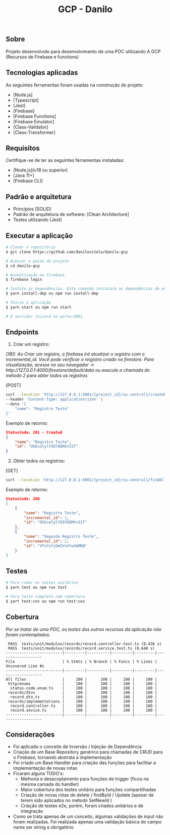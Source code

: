 <h1 align="center">GCP - Danilo</h2>
<br>

## Sobre

Projeto desenvolvido para desenvolvimento de uma POC utilizando A GCP (Recursos de Firebase e functions)

## Tecnologias aplicadas

As seguintes ferramentas foram usadas na construção do projeto:

- [Node.js]
- [Typescript]
- [Jest]
- [Firebase]
- [Firebase Functions]
- [Firebase Emulator]
- [Class-Validator]
- [Class-Transformer]

## Requisitos

Certifique-se de ter as seguintes ferramentas instaladas:

- [Node.js](v18 ou superior)
- [Java 11+]
- [Firebase CLI]

## Padrão e arquitetura

- Principios [SOLID]
- Padrão de arquitetura de software: [Clean Architecture]
- Testes utilizando [Jest]

## Executar a aplicação

```bash
# Clonar o repositório
$ git clone https://github.com/danilovitolo/danilo-gcp

# Acessar a pasta do projeto
$ cd danilo-gcp

# Autenticação no firebase
$ firebase login

# Instale as dependências. Este comando instalará as dependências do projeto e fará o build da aplicação
$ yarn install-dep ou npm run install-dep

# Inicie a aplicação
$ yarn start ou npm run start

# O servidor inciará na porta:5001
```

## Endpoints

1. Criar um registro:

<i>
OBS: Ao Criar um registro, o firebase irá atualizar o registro com o incremental_id. Você pode verificar o reigistro criado no firestore. Para visualização, acesse no seu navegador -> http://127.0.0.1:4000/firestore/default/data ou execute a chamada do método 2 para obter todos os registros </i>

[POST]

```bash
curl --location 'http://127.0.0.1:5001/{project_id}/us-central1/createRecordFunction' \
--header 'Content-Type: application/json' \
--data '{
    "name": "Registro Teste"
}'
```

Exemplo de retorno:

```json
StatusCode: 201 - Created
{
    "name": "Registro Teste",
    "id": "OhEsolylY5O78QMVv31f"
}
```

2. Obter todos os registros:

[GET]

```bash
curl --location 'http://127.0.0.1:5001/{project_id}/us-central1/findAllRecordsFunction'
```

Exemplo de retorno:

```json
StatusCode: 200
[
    {
        "name": "Registro Teste",
        "incremental_id": 1,
        "id": "OhEsolylY5O78QMVv31f"
    },
    {
        "name": "Segundo Registro Teste",
        "incremental_id": 2,
        "id": "VTxYsYjOmIVvVYoXUMRB"
    }
]
```

## Testes

```bash
# Para rodar os testes unitários
$ yarn test ou npm run test

# Para teste completo com cobertura
$ yart test:cov ou npm run test:cov

```

## Cobertura

<i> Por se tratar de uma POC, os testes dos outros recursos da aplicação não foram contemplados. </i>

```
 PASS  tests/unit/modules/records/record.controller.test.ts (8.436 s)
 PASS  tests/unit/modules/records/record.service.test.ts (8.648 s)
-------------------------|---------|----------|---------|---------|-------------------
File                     | % Stmts | % Branch | % Funcs | % Lines | Uncovered Line #s
-------------------------|---------|----------|---------|---------|-------------------
All files                |     100 |      100 |     100 |     100 |
 http/enums              |     100 |      100 |     100 |     100 |
  status-code.enum.ts    |     100 |      100 |     100 |     100 |
 records/dtos            |     100 |      100 |     100 |     100 |
  record.dto.ts          |     100 |      100 |     100 |     100 |
 records/implementations |     100 |      100 |     100 |     100 |
  record.controller.ts   |     100 |      100 |     100 |     100 |
  record.sevice.ts       |     100 |      100 |     100 |     100 |
-------------------------|---------|----------|---------|---------|-------------------
```

## Considerações

- Foi aplicado o conceito de Inversão / Injeção de Dependência
- Criação de um Base Repository genérico para chamadas de CRUD para o Firebase, tornando abstrata a implementação
- Foi criado um Base Handler para criação das funções para facilitar a implementação de novas rotas
- Ficaram alguns TODO's:
  - Melhoria e desacoplamento para funções de trigger (ficou na mesma camada do handler)
  - Maior cobertura dos testes unitário para funções compartilhadas
  - Criação de novas rotas de delete / findById / Update (apesar de terem sido aplicados no método SetNewId )
  - Criação de testes e2e, porém, foram criados unitários e de integração
- Como se trata apenas de um conceito, algumas validações de input não foram realizadas. Foi realizada apenas uma validação básica do campo name ser string e obrigatório
